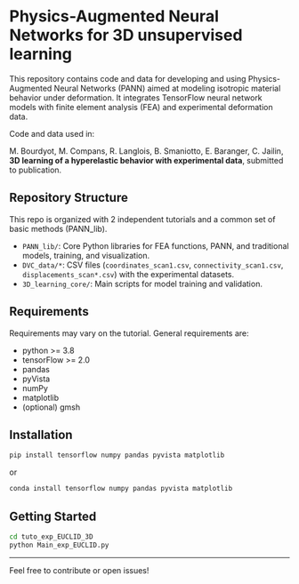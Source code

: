 # Physics-Augmented Neural Networks for 3D unsupervised learning

This repository contains code and data for developing and using Physics-Augmented Neural Networks (PANN) aimed at modeling isotropic material behavior under deformation. It integrates TensorFlow neural network models with finite element analysis (FEA) and experimental deformation data.

Code and data used in:

M. Bourdyot, M. Compans, R. Langlois, B. Smaniotto, E. Baranger, C. Jailin, **3D learning of a hyperelastic behavior with experimental data**, submitted to publication. 

## Repository Structure
This repo is organized with 2 independent tutorials and a common set of basic methods (PANN_lib).
- `PANN_lib/`: Core Python libraries for FEA functions, PANN, and traditional models, training, and visualization.
- `DVC_data/*`: CSV files (`coordinates_scan1.csv`, `connectivity_scan1.csv`, `displacements_scan*.csv`) with the experimental datasets.
- `3D_learning_core/`: Main scripts for model training and validation.

## Requirements
Requirements may vary on the tutorial. General requirements are:
  - python >= 3.8
  - tensorFlow >= 2.0
  - pandas
  - pyVista
  - numPy
  - matplotlib
  - (optional) gmsh

## Installation
```bash
pip install tensorflow numpy pandas pyvista matplotlib
```
or
```bash
conda install tensorflow numpy pandas pyvista matplotlib
```

## Getting Started

```bash
cd tuto_exp_EUCLID_3D
python Main_exp_EUCLID.py
```

---

Feel free to contribute or open issues!

